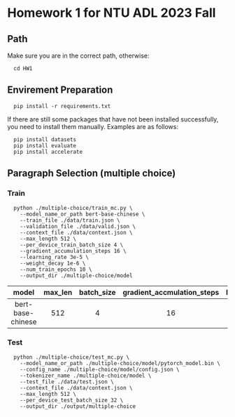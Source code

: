 # Homework 1 for NTU ADL 2023 Fall
## Path
Make sure you are in the correct path, otherwise:
```
  cd HW1
```
## Envirement Preparation
```
  pip install -r requirements.txt
```
If there are still some packages that have not been installed successfully, you need to install them manually. Examples are as follows:
```
  pip install datasets
  pip install evaluate
  pip install accelerate
```
## Paragraph Selection (multiple choice)
### Train
```
  python ./multiple-choice/train_mc.py \
    --model_name_or_path bert-base-chinese \
    --train_file ./data/train.json \
    --validation_file ./data/valid.json \
    --context_file ./data/context.json \
    --max_length 512 \
    --per_device_train_batch_size 4 \
    --gradient_accumulation_steps 16 \
    --learning_rate 3e-5 \
    --weight_decay 1e-6 \
    --num_train_epochs 10 \
    --output_dir ./multiple-choice/model
```
| model | max_len | batch_size | gradient_accmulation_steps | learning_rate | weight_decay | num_epochs |
| :---: | :---: | :---: | :---: | :---: | :---: | :---: |
| bert-base-chinese | 512 | 4 | 16 | 3e-5 | 1e-6 | 10 |
### Test
```
  python ./multiple-choice/test_mc.py \
    --model_name_or_path ./multiple-choice/model/pytorch_model.bin \
    --config_name ./multiple-choice/model/config.json \
    --tokenizer_name ./multiple-choice/model \
    --test_file ./data/test.json \
    --context_file ./data/context.json \
    --max_length 512 \
    --per_device_test_batch_size 32 \
    --output_dir ./output/multiple-choice
```
